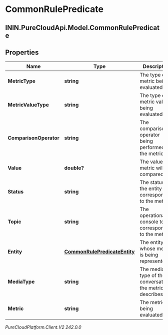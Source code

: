 # CommonRulePredicate

## ININ.PureCloudApi.Model.CommonRulePredicate

## Properties

|Name | Type | Description | Notes|
|------------ | ------------- | ------------- | -------------|
| **MetricType** | **string** | The type of metric being evaluated. | |
| **MetricValueType** | **string** | The type of metric value being evaluated. | |
| **ComparisonOperator** | **string** | The comparison operator being performed on the metric. | |
| **Value** | **double?** | The value the metric will be compared to. | |
| **Status** | **string** | The status of the entity corresponding to the metric. | [optional] |
| **Topic** | **string** | The operational console topic corresponding to the metric. | [optional] |
| **Entity** | [**CommonRulePredicateEntity**](CommonRulePredicateEntity) | The entity whose metric is being represented. | |
| **MediaType** | **string** | The media type of the conversation the metric describes. | [optional] |
| **Metric** | **string** | The metric being evaluated. | |



_PureCloudPlatform.Client.V2 242.0.0_
